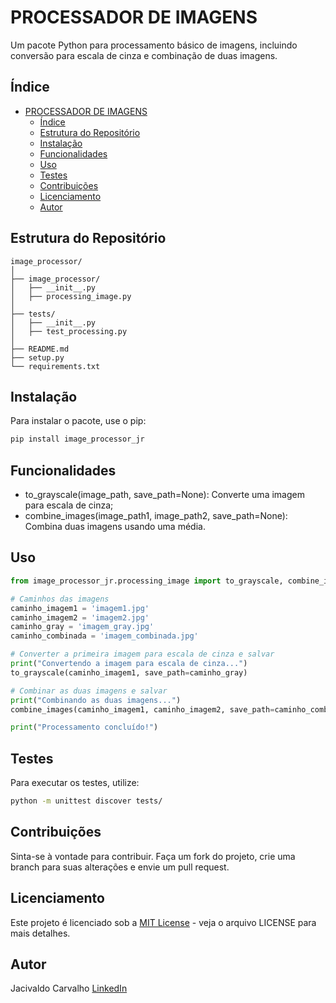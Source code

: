 # PROCESSADOR DE IMAGENS

Um pacote Python para processamento básico de imagens, incluindo conversão para escala de cinza e combinação de duas imagens.

## Índice

- [PROCESSADOR DE IMAGENS](#processador-de-imagens)
  - [Índice](#índice)
  - [Estrutura do Repositório](#estrutura-do-repositório)
  - [Instalação](#instalação)
  - [Funcionalidades](#funcionalidades)
  - [Uso](#uso)
  - [Testes](#testes)
  - [Contribuições](#contribuições)
  - [Licenciamento](#licenciamento)
  - [Autor](#autor)

## Estrutura do Repositório

````
image_processor/
│
├── image_processor/
│   ├── __init__.py
│   ├── processing_image.py
│
├── tests/
│   ├── __init__.py
│   ├── test_processing.py
│
├── README.md
├── setup.py
└── requirements.txt
````

## Instalação

Para instalar o pacote, use o pip:

```bash
pip install image_processor_jr
```

## Funcionalidades

- to_grayscale(image_path, save_path=None): Converte uma imagem para escala de cinza;
- combine_images(image_path1, image_path2, save_path=None): Combina duas imagens usando uma média.

## Uso

``` python
from image_processor_jr.processing_image import to_grayscale, combine_images

# Caminhos das imagens
caminho_imagem1 = 'imagem1.jpg'
caminho_imagem2 = 'imagem2.jpg'
caminho_gray = 'imagem_gray.jpg'
caminho_combinada = 'imagem_combinada.jpg'

# Converter a primeira imagem para escala de cinza e salvar
print("Convertendo a imagem para escala de cinza...")
to_grayscale(caminho_imagem1, save_path=caminho_gray)

# Combinar as duas imagens e salvar
print("Combinando as duas imagens...")
combine_images(caminho_imagem1, caminho_imagem2, save_path=caminho_combinada)

print("Processamento concluído!")
```

## Testes
Para executar os testes, utilize:

```bash
python -m unittest discover tests/
```

## Contribuições
Sinta-se à vontade para contribuir. Faça um fork do projeto, crie uma branch para suas alterações e envie um pull request.

## Licenciamento

Este projeto é licenciado sob a [MIT License](LICENSE) - veja o arquivo LICENSE para mais detalhes.

## Autor

Jacivaldo Carvalho [LinkedIn](https://www.linkedin.com/in/jacivaldocarvalho/)



